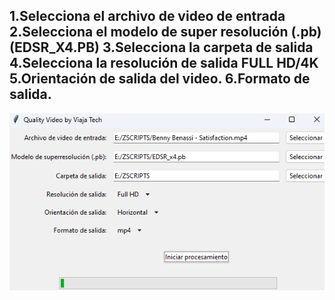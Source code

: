 1.Selecciona el archivo de video de entrada
2.Selecciona el modelo de super resolución (.pb) (EDSR_X4.PB)
3.Selecciona la carpeta de salida
4.Selecciona la resolución de salida FULL HD/4K 
5.Orientación de salida del video.
6.Formato de salida. 
-----------
![](https://github.com/viajatech/QualityVideo/blob/main/Quality%20Video%20GUI%20GPU.png)
